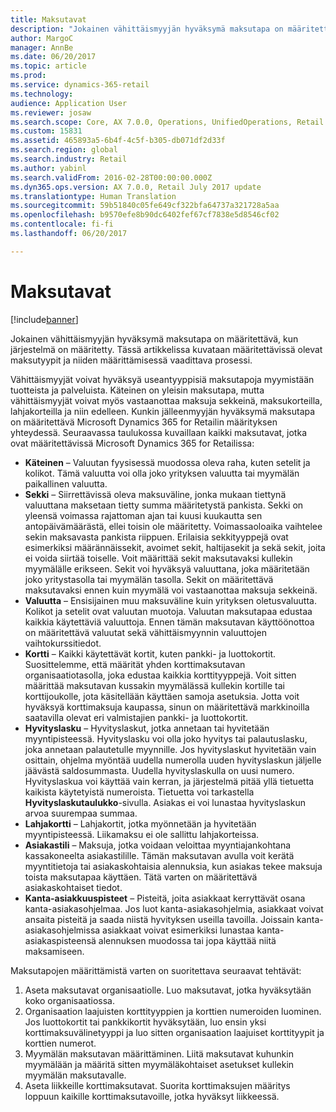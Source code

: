 ```yaml
---
title: Maksutavat
description: "Jokainen vähittäismyyjän hyväksymä maksutapa on määritettävä, kun järjestelmä on määritetty. Tässä artikkelissa kuvataan määritettävissä olevat maksutyypit ja niiden määrittämisessä vaadittava prosessi."
author: MargoC
manager: AnnBe
ms.date: 06/20/2017
ms.topic: article
ms.prod: 
ms.service: dynamics-365-retail
ms.technology: 
audience: Application User
ms.reviewer: josaw
ms.search.scope: Core, AX 7.0.0, Operations, UnifiedOperations, Retail
ms.custom: 15831
ms.assetid: 465893a5-6b4f-4c5f-b305-db071df2d33f
ms.search.region: global
ms.search.industry: Retail
ms.author: yabinl
ms.search.validFrom: 2016-02-28T00:00:00.000Z
ms.dyn365.ops.version: AX 7.0.0, Retail July 2017 update
ms.translationtype: Human Translation
ms.sourcegitcommit: 59b51840c05fe649cf322bfa64737a321728a5aa
ms.openlocfilehash: b9570efe8b90dc6402fef67cf7838e5d8546cf02
ms.contentlocale: fi-fi
ms.lasthandoff: 06/20/2017

---
```


# <a name="payment-methods"></a>Maksutavat

[!include[banner](includes/banner.md)]


Jokainen vähittäismyyjän hyväksymä maksutapa on määritettävä, kun järjestelmä on määritetty. Tässä artikkelissa kuvataan määritettävissä olevat maksutyypit ja niiden määrittämisessä vaadittava prosessi.

Vähittäismyyjät voivat hyväksyä useantyyppisiä maksutapoja myymistään tuotteista ja palveluista. Käteinen on yleisin maksutapa, mutta vähittäismyyjät voivat myös vastaanottaa maksuja sekkeinä, maksukorteilla, lahjakorteilla ja niin edelleen. Kunkin jälleenmyyjän hyväksymä maksutapa on määritettävä Microsoft Dynamics 365 for Retailin määrityksen yhteydessä. Seuraavassa taulukossa kuvaillaan kaikki maksutavat, jotka ovat määritettävissä Microsoft Dynamics 365 for Retailissa:

-   **Käteinen** – Valuutan fyysisessä muodossa oleva raha, kuten setelit ja kolikot. Tämä valuutta voi olla joko yrityksen valuutta tai myymälän paikallinen valuutta.
-   **Sekki** – Siirrettävissä oleva maksuväline, jonka mukaan tiettynä valuuttana maksetaan tietty summa määritetystä pankista. Sekki on yleensä voimassa rajattoman ajan tai kuusi kuukautta sen antopäivämäärästä, ellei toisin ole määritetty. Voimassaoloaika vaihtelee sekin maksavasta pankista riippuen. Erilaisia sekkityyppejä ovat esimerkiksi määrännäissekit, avoimet sekit, haltijasekit ja sekä sekit, joita ei voida siirtää toiselle. Voit määrittää sekit maksutavaksi kullekin myymälälle erikseen. Sekit voi hyväksyä valuuttana, joka määritetään joko yritystasolla tai myymälän tasolla. Sekit on määritettävä maksutavaksi ennen kuin myymälä voi vastaanottaa maksuja sekkeinä.
-   **Valuutta** – Ensisijainen muu maksuväline kuin yrityksen oletusvaluutta. Kolikot ja setelit ovat valuutan muotoja. Valuutan maksutapaa edustaa kaikkia käytettäviä valuuttoja. Ennen tämän maksutavan käyttöönottoa on määritettävä valuutat sekä vähittäismyynnin valuuttojen vaihtokurssitiedot.
-   **Kortti** – Kaikki käytettävät kortit, kuten pankki- ja luottokortit. Suosittelemme, että määrität yhden korttimaksutavan organisaatiotasolla, joka edustaa kaikkia korttityyppejä. Voit sitten määrittää maksutavan kussakin myymälässä kullekin kortille tai korttijoukolle, jota käsitellään käyttäen samoja asetuksia. Jotta voit hyväksyä korttimaksuja kaupassa, sinun on määritettävä markkinoilla saatavilla olevat eri valmistajien pankki- ja luottokortit.
-   **Hyvityslasku** – Hyvityslaskut, jotka annetaan tai hyvitetään myyntipisteessä. Hyvityslasku voi olla joko hyvitys tai palautuslasku, joka annetaan palautetulle myynnille. Jos hyvityslaskut hyvitetään vain osittain, ohjelma myöntää uudella numerolla uuden hyvityslaskun jäljelle jäävästä saldosummasta. Uudella hyvityslaskulla on uusi numero. Hyvityslaskua voi käyttää vain kerran, ja järjestelmä pitää yllä tietuetta kaikista käytetyistä numeroista. Tietuetta voi tarkastella **Hyvityslaskutaulukko**-sivulla. Asiakas ei voi lunastaa hyvityslaskun arvoa suurempaa summaa.
-   **Lahjakortti** – Lahjakortit, jotka myönnetään ja hyvitetään myyntipisteessä. Liikamaksu ei ole sallittu lahjakorteissa.
-   **Asiakastili** – Maksuja, jotka voidaan veloittaa myyntiajankohtana kassakoneelta asiakastilille. Tämän maksutavan avulla voit kerätä myyntitietoja tai asiakaskohtaisia alennuksia, kun asiakas tekee maksuja toista maksutapaa käyttäen. Tätä varten on määritettävä asiakaskohtaiset tiedot.
-   **Kanta-asiakkuuspisteet** – Pisteitä, joita asiakkaat kerryttävät osana kanta-asiakasohjelmaa. Jos luot kanta-asiakasohjelmia, asiakkaat voivat ansaita pisteitä ja saada niistä hyvityksen useilla tavoilla. Joissain kanta-asiakasohjelmissa asiakkaat voivat esimerkiksi lunastaa kanta-asiakaspisteensä alennuksen muodossa tai jopa käyttää niitä maksamiseen.

Maksutapojen määrittämistä varten on suoritettava seuraavat tehtävät:

1.  Aseta maksutavat organisaatiolle. Luo maksutavat, jotka hyväksytään koko organisaatiossa.
2.  Organisaation laajuisten korttityyppien ja korttien numeroiden luominen. Jos luottokortit tai pankkikortit hyväksytään, luo ensin yksi korttimaksuvälinetyyppi ja luo sitten organisaation laajuiset korttityypit ja korttien numerot.
3.  Myymälän maksutavan määrittäminen. Liitä maksutavat kuhunkin myymälään ja määritä sitten myymäläkohtaiset asetukset kullekin myymälän maksutavalle.
4.  Aseta liikkeille korttimaksutavat. Suorita korttimaksujen määritys loppuun kaikille korttimaksutavoille, jotka hyväksyt liikkeessä.






